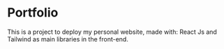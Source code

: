 # Portfolio
This is a project to deploy my personal website, made with:
React Js and Tailwind as main libraries in the front-end.
